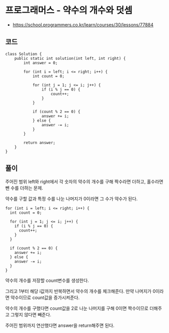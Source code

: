 # 프로그래머스 - 약수의 개수와 덧셈
- https://school.programmers.co.kr/learn/courses/30/lessons/77884

## 코드
```
class Solution {
    public static int solution(int left, int right) {
        int answer = 0;
        
        for (int i = left; i <= right; i++) {
        	int count = 0;
        	
        	for (int j = 1; j <= i; j++) {
        		if (i % j == 0) {
        			count++;
        		}
        	}
        	
        	if (count % 2 == 0) {
        		answer += i; 
        	} else {
        		answer -= i;
        	}
        }
        
        return answer;
    }
}
```

## 풀이
주어진 범위 left와 right에서 각 숫자의 약수의 개수를 구해 짝수라면 더하고, 홀수라면 뺀 수를 더하는 문제.

약수를 구할 값과 특정 수를 나눈 나머지가 0이라면 그 수가 약수가 된다.

```
for (int i = left; i <= right; i++) {
  int count = 0;

  for (int j = 1; j <= i; j++) {
    if (i % j == 0) {
      count++;
    }
  }

  if (count % 2 == 0) {
    answer += i; 
  } else {
    answer -= i;
  }
}
```
약수의 개수를 저장할 count변수를 생성한다.

그리고 1부터 해당 i값까지 반복하면서 약수의 개수를 체크해준다. 
만약 나머지가 0이라면 약수이므로 count값을 증가시켜준다.

약수의 개수를 구했다면 count값을 2로 나눈 나머지를 구해 0이면 짝수이므로 더해주고 그렇지 않다면 빼준다.

주어진 범위까지 연산했다면 answer을 return해주면 된다.

